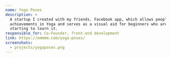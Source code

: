 ```yaml
---
name: Yoga Poses
description: >
  A startup I created with my friends. Facebook app, which allows people to share their
  achievements in Yoga and serves as a visual aid for beginners who are just
  starting to learn it.
responsible_for: Co-Founder, front-end development
link: https://ommmm.com/yoga-poses/
screenshots:
  - projects/yogaposes.png
---
```

